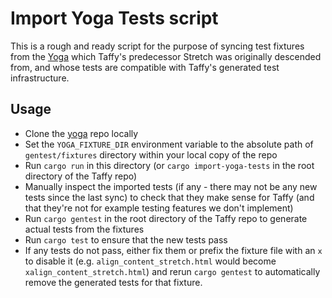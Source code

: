 # Import Yoga Tests script

This is a rough and ready script for the purpose of syncing test fixtures from the [Yoga](https://github.com/facebook/yoga/) which Taffy's predecessor Stretch was originally descended from, and whose tests are compatible with Taffy's generated test infrastructure.

## Usage

- Clone the [yoga](https://github.com/facebook/yoga/) repo locally
- Set the `YOGA_FIXTURE_DIR` environment variable to the absolute path of `gentest/fixtures` directory within your local copy of the repo
- Run `cargo run` in this directory (or `cargo import-yoga-tests` in the root directory of the Taffy repo)
- Manually inspect the imported tests (if any - there may not be any new tests since the last sync) to check that they make sense for Taffy (and that they're not for example testing features we don't implement)
- Run `cargo gentest` in the root directory of the Taffy repo to generate actual tests from the fixtures
- Run `cargo test` to ensure that the new tests pass
- If any tests do not pass, either fix them or prefix the fixture file with an `x` to disable it (e.g. `align_content_stretch.html` would become `xalign_content_stretch.html`) and rerun `cargo gentest` to automatically remove the generated tests for that fixture.